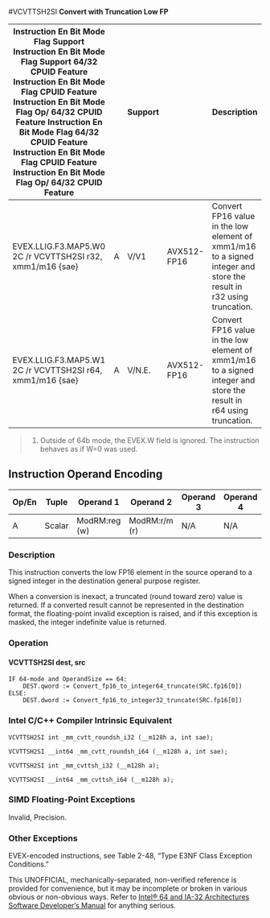 #VCVTTSH2SI
**Convert with Truncation Low FP**

| Instruction En Bit Mode Flag Support Instruction En Bit Mode Flag Support 64/32 CPUID Feature Instruction En Bit Mode Flag CPUID Feature Instruction En Bit Mode Flag Op/ 64/32 CPUID Feature Instruction En Bit Mode Flag 64/32 CPUID Feature Instruction En Bit Mode Flag CPUID Feature Instruction En Bit Mode Flag Op/ 64/32 CPUID Feature |     | Support |             | Description                                                                                                         |
| ---------------------------------------------------------------------------------------------------------------------------------------------------------------------------------------------------------------------------------------------------------------------------------------------------------------------------------------------- | --- | ------- | ----------- | ------------------------------------------------------------------------------------------------------------------- |
| EVEX.LLIG.F3.MAP5.W0 2C /r VCVTTSH2SI r32, xmm1/m16 {sae}                                                                                                                                                                                                                                                                                      | A   | V/V1    | AVX512-FP16 | Convert FP16 value in the low element of xmm1/m16 to a signed integer and store the result in r32 using truncation. |
| EVEX.LLIG.F3.MAP5.W1 2C /r VCVTTSH2SI r64, xmm1/m16 {sae}                                                                                                                                                                                                                                                                                      | A   | V/N.E.  | AVX512-FP16 | Convert FP16 value in the low element of xmm1/m16 to a signed integer and store the result in r64 using truncation. |

> 1. Outside of 64b mode, the EVEX.W field is ignored. The instruction behaves as if W=0 was used.

## Instruction Operand Encoding

| Op/En | Tuple  | Operand 1     | Operand 2     | Operand 3 | Operand 4 |
| ----- | ------ | ------------- | ------------- | --------- | --------- |
| A     | Scalar | ModRM:reg (w) | ModRM:r/m (r) | N/A       | N/A       |

### Description

This instruction converts the low FP16 element in the source operand to a signed integer in the destination general purpose register.

When a conversion is inexact, a truncated (round toward zero) value is returned. If a converted result cannot be represented in the destination format, the floating-point invalid exception is raised, and if this exception is masked, the integer indefinite value is returned.

### Operation

#### VCVTTSH2SI dest, src

```
IF 64-mode and OperandSize == 64:
    DEST.qword := Convert_fp16_to_integer64_truncate(SRC.fp16[0])
ELSE:
    DEST.dword := Convert_fp16_to_integer32_truncate(SRC.fp16[0])

```

### Intel C/C++ Compiler Intrinsic Equivalent

```
VCVTTSH2SI int _mm_cvtt_roundsh_i32 (__m128h a, int sae);

```

```
VCVTTSH2SI __int64 _mm_cvtt_roundsh_i64 (__m128h a, int sae);

```

```
VCVTTSH2SI int _mm_cvttsh_i32 (__m128h a);

```

```
VCVTTSH2SI __int64 _mm_cvttsh_i64 (__m128h a);

```

### SIMD Floating-Point Exceptions

Invalid, Precision.

### Other Exceptions

EVEX-encoded instructions, see Table 2-48, “Type E3NF Class Exception Conditions.”

This UNOFFICIAL, mechanically-separated, non-verified reference is provided for convenience, but it may be
incomplete or broken in various obvious or non-obvious
ways. Refer to [Intel® 64 and IA-32 Architectures Software Developer’s Manual](https://software.intel.com/en-us/download/intel-64-and-ia-32-architectures-sdm-combined-volumes-1-2a-2b-2c-2d-3a-3b-3c-3d-and-4) for anything serious.
